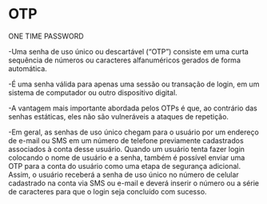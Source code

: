 # OTP
ONE TIME PASSWORD

-Uma senha de uso único ou descartável (“OTP”) consiste em uma curta sequência de números ou caracteres alfanuméricos gerados de forma automática.

-É uma senha válida para apenas uma sessão ou transação de login, em um sistema de computador ou outro dispositivo digital. 

-A vantagem mais importante abordada pelos OTPs é que, ao contrário das senhas estáticas, eles não são vulneráveis ​​a ataques de repetição.

-Em geral, as senhas de uso único chegam para o usuário por um endereço de e-mail ou SMS em um número de telefone previamente 
    cadastrados associados à conta desse usuário. Quando um usuário tenta fazer login colocando o nome de usuário e a senha, também é possível enviar 
    uma OTP para a conta do usuário como uma etapa de segurança adicional. Assim, o usuário receberá a senha de uso único no número de 
    celular cadastrado na conta via SMS ou e-mail e deverá inserir o número ou a série de caracteres para que o login seja concluído com sucesso.
